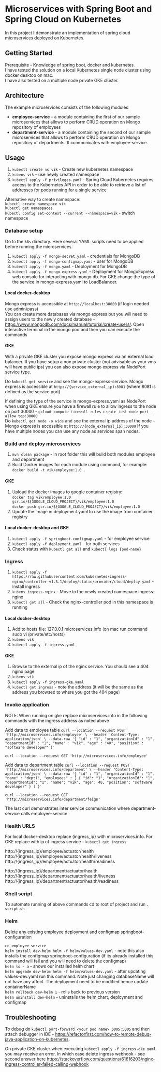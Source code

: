 # Microservices with Spring Boot and Spring Cloud on Kubernetes

In this project I demonstrate an implementation of spring cloud microservices deployed on Kubernetes. 


## Getting Started 
Prerequisite - Knowledge of spring boot, docker and kubernetes.  
I have tested the solution on a local Kubernetes single node cluster using docker desktop on mac.   
I have also tested on a multiple node private GKE cluster.

## Architecture

The example microservices consists of the following modules:
- **employee-service** - a module containing the first of our sample microservices that allows to perform CRUD operation on Mongo repository of employees
- **department-service** - a module containing the second of our sample microservices that allows to perform CRUD operation on Mongo repository of departments. It communicates with employee-service. 

## Usage

1. `kubectl create ns vik` - Create new kubernetes namespace 
2. `kubens vik` - use newly created namespace
3. `kubectl apply -f privileges.yaml` - Spring Cloud Kubernetes requires access to the Kubernetes API in order to be able to retrieve a list of addresses for pods running for a single service

Alternative way to create namespace: <br/>
`kubectl create namespace vik`<br/>
`kubectl get namespaces`<br/>
`kubectl config set-context --current --namespace=vik` - switch namespace

### Database setup
Go to the `k8s` directory. Here several YAML scripts need to be applied before running the microservices.
1. `kubectl apply -f mongo-secret.yaml` - credentials for MongoDB
2. `kubectl apply -f mongo-configmap.yaml` - user for MongoDB
3. `kubectl apply -f mongo.yaml` - Deployment for MongoDB
4. `kubectl apply -f mongo-express.yaml` - Deployment for MongoExpress web console for interacting with mongo db.  For GKE change the type of the service in mongo-express.yaml to LoadBalancer.

#### Local docker-desktop
Mongo express is accessible at `http://localhost:30000`  (if login needed use admin/pass)<br/>
You can create more databases via mongo express but you will need to assign users to the newly created database - https://www.mongodb.com/docs/manual/tutorial/create-users/.  Open interactive terminal in the mongo pod and then you can execute the commands

#### GKE

With a private GKE cluster you expose mongo express via an external load balancer.  If you have setup a non private cluster (not advisable as your vms will have public ips) you can also expose mongo express via NodePort service type.

Do `kubectl get service` and see the mongo-express-service.  Mongo express is accessible at `http://{service_external_ip):8081` (where 8081 is defined as the service port)

If defining the type of the service in mongo-express.yaml as NodePort when using GKE ensure you have a firewall rule to allow ingress to the node on port 30000 - `gcloud compute firewall-rules create test-node-port --allow tcp:30000`  
Do `kubectl get node -o wide` and see the external ip address of the node - Mongo express is accessible at `http://{node_external_ip):30000`  If you have multiple nodes you can use any node as services span nodes.   

### Build and deploy microservices
1. `mvn clean package` - In root folder this will build both modules employee and department 
2. Build Docker images for each module using command, for example: `docker build -t vik/employee:1.0 .`
#### GKE
1. Upload the docker images to google container registry:  
`docker tag vik/employee:1.0 gcr.io/${GOOGLE_CLOUD_PROJECT}/vik/employee:1.0`  
`docker push gcr.io/${GOOGLE_CLOUD_PROJECT}/vik/employee:1.0`
2. Update the image in deployment.yaml to use the image from container registry
#### Local docker-desktop and GKE
1. `kubectl apply -f springboot-configmap.yaml` - for employee service   
2. `kubectl apply -f deployment.yaml` - for both services  
3. Check status with `kubectl get all` and `kubectl logs {pod-name}`

### Ingress
1. `kubectl apply -f https://raw.githubusercontent.com/kubernetes/ingress-nginx/controller-v1.3.1/deploy/static/provider/cloud/deploy.yaml` - Install ingress
2. `kubens ingress-nginx` - Move to the newly created namespace ingress-nginx 
3. `kubectl get all` - Check the nginx-controller pod in this namespace is running

#### Local docker-desktop
1. Add to hosts file: 127.0.0.1 microservices.info (on mac run command sudo vi /private/etc/hosts)
2. `kubens vik`  
3. `kubectl apply -f ingress.yaml`

#### GKE
1. Browse to the external ip of the nginx service.  You should see a 404 nginx page
2. `kubens vik` 
3. `kubectl apply -f ingress-gke.yaml`
4. `kubectl get ingress` - note the address (it will be the same as the address you browsed to where you got the 404 page)

### Invoke application

NOTE: When running on gke replace microservices.info in the following commands with the ingress address as noted above

Add data to employee table
`curl --location --request POST 'http://microservices.info/employee' \
--header 'Content-Type: application/json' \
--data-raw '{
    "id" : "1",
    "organizationId" : "1",
    "departmentId" : "1",
    "name" : "vik",
    "age" : "40",
    "position" : "software developer"
}'`

`curl --location --request GET 'http://microservices.info/employee'`

Add data to department table
`curl --location --request POST 'http://microservices.info/department' \
--header 'Content-Type: application/json' \
--data-raw '{
    "id" : "1",
    "organizationId" : "1",
    "name" : "dept1",
    "employees" : [
    {
        "id": "1",
        "organizationId": "1",
        "departmentId": "1",
        "name": "vik",
        "age": 40,
        "position": "software developer"
    }
]
}'`

`curl --location --request GET 'http://microservices.info/department/feign'`

The last curl demonstrates inter service communication where department-service calls employee-service

### Health URLS

For local docker-desktop replace {ingress_ip} with microservices.info.  For GKE replace with ip of ingress service - `kubectl get ingress`

http://{ingress_ip}/employee/actuator/health  
http://{ingress_ip}/employee/actuator/health/liveness  
http://{ingress_ip}/employee/actuator/health/readiness

http://{ingress_ip}/department/actuator/health  
http://{ingress_ip}/department/actuator/health/liveness  
http://{ingress_ip}/department/actuator/health/readiness

### Shell script

To automate running of above commands cd to root of project and run `. script.sh`  

### Helm

Delete any existing employee deployment and configmap springboot-configuration

`cd employee-service`  
`helm install dev-helm helm -f helm/values-dev.yaml` - note this also installs the configmap springboot-configuration (if its already installed this command will fail and you will need to delete the configmap)  
`helm ls - a` - shows our installed helm chart  
`helm upgrade dev-helm helm -f helm/values-dev.yaml` - after updating values-dev.yaml run this command. Note just changing databaseName will not have any affect.  The deployment need to be modified hence update containerName  
`helm rollback dev-helm 1` - rolls back to previous version  
`helm uninstall dev-helm` - uninstalls the helm chart, deployment and configmap

## Troubleshooting 

To debug do `kubectl port-forward <your pod name> 5005:5005` and then attach debugger in IDE - https://refactorfirst.com/how-to-remote-debug-java-application-on-kubernetes.  
  
On private GKE cluster when executing `kubectl apply -f ingress-gke.yaml` you may receive an error.  In which case delete ingress webhook - see second answer here https://stackoverflow.com/questions/61616203/nginx-ingress-controller-failed-calling-webhook




